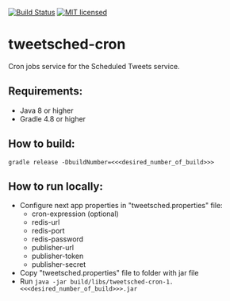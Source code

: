 [![Build Status](https://travis-ci.org/Tweetsched/tweetsched-cron.svg?branch=master)](https://travis-ci.org/Tweetsched/tweetsched-cron)
[![MIT licensed](https://img.shields.io/badge/license-MIT-blue.svg)](./LICENSE)

# tweetsched-cron

Cron jobs service for the Scheduled Tweets service.

## Requirements:
- Java 8 or higher
- Gradle 4.8 or higher

## How to build:
`gradle release -DbuildNumber=<<<desired_number_of_build>>>`

## How to run locally:
- Configure next app properties in "tweetsched.properties" file:
  - cron-expression (optional)
  - redis-url
  - redis-port
  - redis-password
  - publisher-url
  - publisher-token
  - publisher-secret
- Copy "tweetsched.properties" file to folder with jar file
- Run `java -jar build/libs/tweetsched-cron-1.<<<desired_number_of_build>>>.jar`
